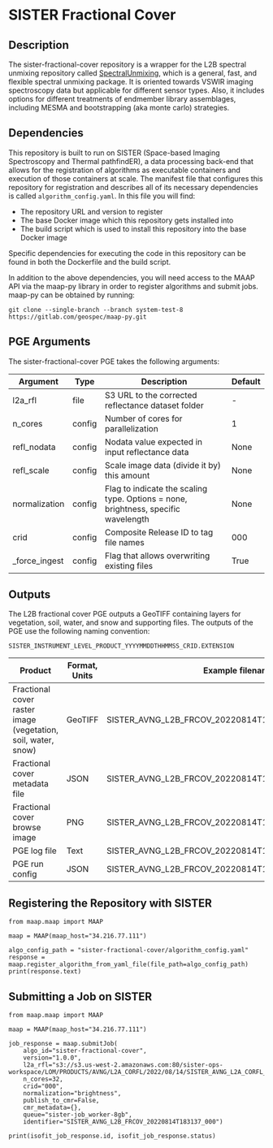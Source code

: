 # SISTER Fractional Cover

## Description

The sister-fractional-cover repository is a wrapper for the L2B spectral unmixing repository called 
[SpectralUnmixing](https://github.com/emit-sds/SpectralUnmixing), which is a general, fast, and flexible spectral 
unmixing package.  It is oriented towards VSWIR imaging spectroscopy data but applicable for different sensor types. 
Also, it includes options for different treatments of endmember library assemblages, including MESMA and bootstrapping 
(aka monte carlo) strategies.

## Dependencies

This repository is built to run on SISTER (Space-based Imaging Spectroscopy and Thermal pathfindER), a data 
processing back-end that allows for the registration of algorithms as executable containers and execution of those 
containers at scale.  The manifest file that configures this repository for registration and describes all of its 
necessary dependencies is called `algorithm_config.yaml`.  In this file you will find:

* The repository URL and version to register
* The base Docker image which this repository gets installed into
* The build script which is used to install this repository into the base Docker image

Specific dependencies for executing the code in this repository can be found in both the Dockerfile and the build 
script.

In addition to the above dependencies, you will need access to the MAAP API via the maap-py library in order to 
register algorithms and submit jobs.  maap-py can be obtained by running:

    git clone --single-branch --branch system-test-8 https://gitlab.com/geospec/maap-py.git

## PGE Arguments

The sister-fractional-cover PGE takes the following arguments:


| Argument      | Type   | Description                                                                        | Default |
|---------------|--------|------------------------------------------------------------------------------------|---------|
| l2a_rfl       | file   | S3 URL to the corrected reflectance dataset folder                                 | -       |
| n_cores       | config | Number of cores for parallelization                                                | 1       |
| refl_nodata   | config | Nodata value expected in input reflectance data                                    | None    |
| refl_scale    | config | Scale image data (divide it by) this amount                                        | None    |
| normalization | config | Flag to indicate the scaling type. Options = none, brightness, specific wavelength | None    |
| crid          | config | Composite Release ID to tag file names                                             | 000     |
| _force_ingest | config | Flag that allows overwriting existing files                                        | True    |

## Outputs

The L2B fractional cover PGE outputs a GeoTIFF containing layers for vegetation, soil, water, and snow and supporting 
files. The outputs of the PGE use the following naming convention:

    SISTER_INSTRUMENT_LEVEL_PRODUCT_YYYYMMDDTHHMMSS_CRID.EXTENSION

| Product                                                       | Format, Units | Example filename                                         |
|---------------------------------------------------------------|---------------|----------------------------------------------------------|
| Fractional cover raster image (vegetation, soil, water, snow) | GeoTIFF       | SISTER_AVNG_L2B_FRCOV_20220814T183137_000.tif            |
| Fractional cover metadata file                                | JSON          | SISTER_AVNG_L2B_FRCOV_20220814T183137_000.met.json       |
| Fractional cover browse image                                 | PNG           | SISTER_AVNG_L2B_FRCOV_20220814T183137_000.png            |
| PGE log file                                                  | Text          | SISTER_AVNG_L2B_FRCOV_20220814T183137_000.log            |
| PGE run config                                                | JSON          | SISTER_AVNG_L2B_FRCOV_20220814T183137_000.runconfig.json |

## Registering the Repository with SISTER

    from maap.maap import MAAP
    
    maap = MAAP(maap_host="34.216.77.111")
    
    algo_config_path = "sister-fractional-cover/algorithm_config.yaml"
    response = maap.register_algorithm_from_yaml_file(file_path=algo_config_path)
    print(response.text)

## Submitting a Job on SISTER

    from maap.maap import MAAP
    
    maap = MAAP(maap_host="34.216.77.111")
    
    job_response = maap.submitJob(
        algo_id="sister-fractional-cover",
        version="1.0.0",
        l2a_rfl="s3://s3.us-west-2.amazonaws.com:80/sister-ops-workspace/LOM/PRODUCTS/AVNG/L2A_CORFL/2022/08/14/SISTER_AVNG_L2A_CORFL_20220814T183137_000",
        n_cores=32,
        crid="000",
        normalization="brightness",
        publish_to_cmr=False,
        cmr_metadata={},
        queue="sister-job_worker-8gb",
        identifier="SISTER_AVNG_L2B_FRCOV_20220814T183137_000")
    
    print(isofit_job_response.id, isofit_job_response.status)
